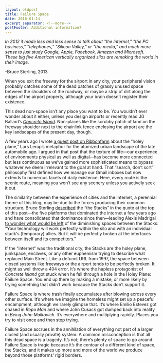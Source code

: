 ```yaml
---
layout: oldpost
title: Failure Space
date: 2016-01-14
excerpt_separator: <!--more-->
postFooter: Additional information?
---
```


<em>In 2012 it made less and less sense to talk about "the Internet," "the PC business," "telephones," "Silicon Valley," or "the media," and much more sense to just study Google, Apple, Facebook, Amazon and Microsoft.  These big five American vertically organized silos are remaking the world in their image.  </em>

-Bruce Sterling, 2013

When you exit the freeway for the airport in any city, your peripheral vision probably catches some of the dead patches of grassy unused space between the shoulders of the roadway, or maybe a strip of dirt along the edges of the airport property, although your brain doesn’t register their existence.

This dead non-space isn’t any place you want to be. You wouldn’t ever wonder about it either, unless you design airports or recently read JG Ballard’s <em><a href="https://en.wikipedia.org/wiki/Concrete_Islandv">Concrete Island</a></em>. Non-places like the scrubby patch of land on the freeway shoulder next to the chainlink fence enclosing the airport are the key landscapes of the present day, though.

A few years ago I wrote <a href="http://www.ribbonfarm.com/2012/10/23/navigating-the-holey-plane/">a guest post on Ribbonfarm</a> about the “holey plane,” Lars Lerup’s metaphor for the atomized urban landscape of the late automobile age. I argued in that post that the texture of life—our experience of environments physical as well as digital—has become more connected but less continuous as we’ve gained more sophisticated means to bypass whatever we deem irrelevant to the goal at hand. That “search, don’t sort” philosophy first defined how we manage our Gmail inboxes but now extends to numerous facets of daily existence. Here, every route is the scenic route, meaning you won’t see any scenery unless you actively seek it out.

The similarity between the experience of cities and the internet, a perennial theme of this blog, may be due to the forces producing their common structure. Bruce Sterling <a href="http://www.well.com/conf/inkwell.vue/topics/459/State-of-the-World-2013-Bruce-St-page01.html">described</a> the “the Stacks” in the quote at the top of this post—the five platforms that dominated the internet a few years ago and have consolidated that dominance since then—leading Alexis Madrigal <a href="http://www.theatlantic.com/technology/archive/2012/12/bruce-sterling-on-why-it-stopped-making-sense-to-talk-about-the-internet-in-2012/266674/">to wonder what would be left</a> of the diminishing spaces between the Stacks: “Your technology will work perfectly within the silo and with an individual stack's (temporary) allies. But it will be perfectly broken at the interfaces between itself and its competitors.”

If the “internet” was the traditional city, the Stacks are the holey plane, junkspace, enclaves, or any other euphemism trying to describe what replaced Main Street. Like a defunct URL from 1997, the space between closed systems like freeways or the airport tends to be perfectly broken. It might as well throw a 404 error. It’s where the hapless protagonist of <em>Concrete Island</em> got stuck when he fell through a hole in the Holey Plane: Failure Space. You end up there by making a mistake, or more likely by trying something that didn’t work because the Stacks don’t support it.

Failure Space is where trash finally accumulates after blowing across every other surface. It’s where we imagine the homeless might set up a peaceful encampment, although we rarely glimpse that. It’s where Emilio Estevez got chased in <em>Repo Man</em> and where John Cusack got dumped back into reality in <em>Being John Malkovich</em>. It’s everywhere and multiplying rapidly. Places you try to visit once and then stop trying.

Failure Space accrues in the annihilation of everything not part of a larger closed (and usually private) system. A common misconception is that all this dead space is a tragedy. It’s not; there’s plenty of space to go around. Failure Space is tragic because it’s the contour of a different kind of space, the Stacks, and it makes up more and more of the world we produce beyond those platforms' rigid borders.